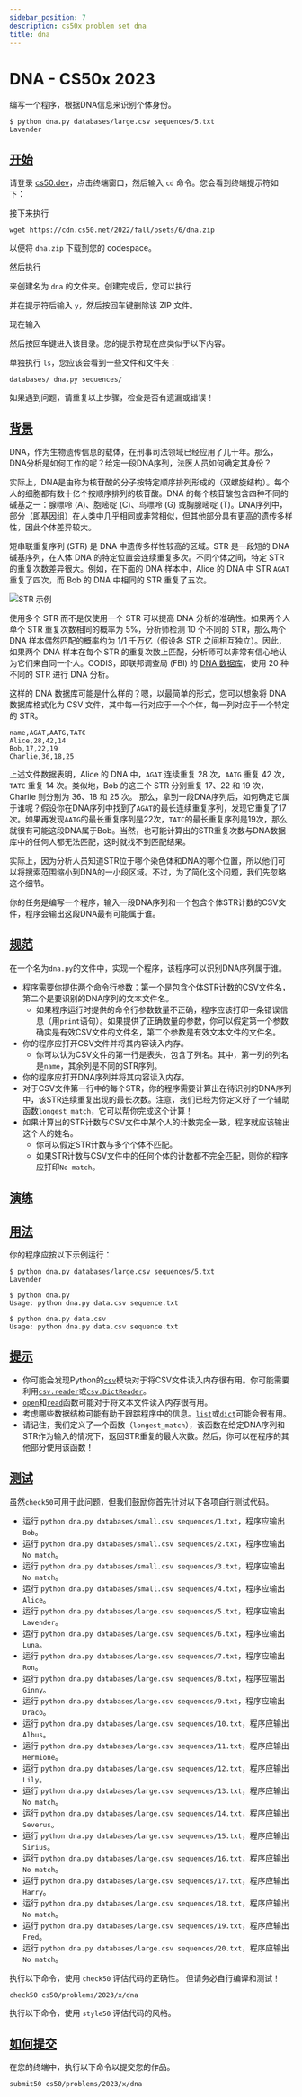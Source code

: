 ```yaml
---
sidebar_position: 7
description: cs50x problem set dna
title: dna
---
```


# DNA - CS50x 2023

编写一个程序，根据DNA信息来识别个体身份。

```
$ python dna.py databases/large.csv sequences/5.txt
Lavender

```

## [开始](#getting-started)

请登录 [cs50.dev](https://cs50.dev/)，点击终端窗口，然后输入 `cd` 命令。您会看到终端提示符如下：

接下来执行

```
wget https://cdn.cs50.net/2022/fall/psets/6/dna.zip

```

以便将 `dna.zip` 下载到您的 codespace。

然后执行

来创建名为 `dna` 的文件夹。创建完成后，您可以执行

并在提示符后输入 `y`，然后按回车键删除该 ZIP 文件。

现在输入

然后按回车键进入该目录。您的提示符现在应类似于以下内容。

单独执行 `ls`，您应该会看到一些文件和文件夹：

```
databases/ dna.py sequences/

```

如果遇到问题，请重复以上步骤，检查是否有遗漏或错误！

## [背景](#background)

DNA，作为生物遗传信息的载体，在刑事司法领域已经应用了几十年。那么，DNA分析是如何工作的呢？给定一段DNA序列，法医人员如何确定其身份？

实际上，DNA是由称为核苷酸的分子按特定顺序排列形成的（双螺旋结构）。每个人的细胞都有数十亿个按顺序排列的核苷酸。DNA 的每个核苷酸包含四种不同的碱基之一：腺嘌呤 (A)、胞嘧啶 (C)、鸟嘌呤 (G) 或胸腺嘧啶 (T)。DNA序列中，部分（即基因组）在人类中几乎相同或非常相似，但其他部分具有更高的遗传多样性，因此个体差异较大。

短串联重复序列 (STR) 是 DNA 中遗传多样性较高的区域。STR 是一段短的 DNA 碱基序列，在人体 DNA 的特定位置会连续重复多次。不同个体之间，特定 STR 的重复次数差异很大。例如，在下面的 DNA 样本中，Alice 的 DNA 中 STR `AGAT` 重复了四次，而 Bob 的 DNA 中相同的 STR 重复了五次。

![STR 示例](/img/cs50/strs.png )

使用多个 STR 而不是仅使用一个 STR 可以提高 DNA 分析的准确性。如果两个人单个 STR 重复次数相同的概率为 5%，分析师检测 10 个不同的 STR，那么两个 DNA 样本偶然匹配的概率约为 1/1 千万亿（假设各 STR 之间相互独立）。因此，如果两个 DNA 样本在每个 STR 的重复次数上匹配，分析师可以非常有信心地认为它们来自同一个人。CODIS，即联邦调查局 (FBI) 的 [DNA 数据库](https://www.fbi.gov/services/laboratory/biometric-analysis/codis/codis-and-ndis-fact-sheet)，使用 20 种不同的 STR 进行 DNA 分析。

这样的 DNA 数据库可能是什么样的？嗯，以最简单的形式，您可以想象将 DNA 数据库格式化为 CSV 文件，其中每一行对应于一个个体，每一列对应于一个特定的 STR。

```
name,AGAT,AATG,TATC
Alice,28,42,14
Bob,17,22,19
Charlie,36,18,25

```

上述文件数据表明，Alice 的 DNA 中，`AGAT` 连续重复 28 次，`AATG` 重复 42 次，`TATC` 重复 14 次。类似地，Bob 的这三个 STR 分别重复 17、22 和 19 次，Charlie 则分别为 36、18 和 25 次。
那么，拿到一段DNA序列后，如何确定它属于谁呢？假设你在DNA序列中找到了`AGAT`的最长连续重复序列，发现它重复了17次。如果再发现`AATG`的最长重复序列是22次，`TATC`的最长重复序列是19次，那么就很有可能这段DNA属于Bob。当然，也可能计算出的STR重复次数与DNA数据库中的任何人都无法匹配，这时就找不到匹配结果。

实际上，因为分析人员知道STR位于哪个染色体和DNA的哪个位置，所以他们可以将搜索范围缩小到DNA的一小段区域。不过，为了简化这个问题，我们先忽略这个细节。

你的任务是编写一个程序，输入一段DNA序列和一个包含个体STR计数的CSV文件，程序会输出这段DNA最有可能属于谁。

## [规范](#specification)

在一个名为`dna.py`的文件中，实现一个程序，该程序可以识别DNA序列属于谁。

-   程序需要你提供两个命令行参数：第一个是包含个体STR计数的CSV文件名，第二个是要识别的DNA序列的文本文件名。
    -   如果程序运行时提供的命令行参数数量不正确，程序应该打印一条错误信息（用`print`语句）。如果提供了正确数量的参数，你可以假定第一个参数确实是有效CSV文件的文件名，第二个参数是有效文本文件的文件名。
-   你的程序应打开CSV文件并将其内容读入内存。
    -   你可以认为CSV文件的第一行是表头，包含了列名。其中，第一列的列名是`name`，其余列是不同的STR序列。
-   你的程序应打开DNA序列并将其内容读入内存。
-   对于CSV文件第一行中的每个STR，你的程序需要计算出在待识别的DNA序列中，该STR连续重复出现的最长次数。注意，我们已经为你定义好了一个辅助函数`longest_match`，它可以帮你完成这个计算！
-   如果计算出的STR计数与CSV文件中某个人的计数完全一致，程序就应该输出这个人的姓名。
    -   你可以假定STR计数与多个个体不匹配。
    -   如果STR计数与CSV文件中的任何个体的计数都不完全匹配，则你的程序应打印`No match`。

## [演练](#walkthrough)

## [用法](#usage)

你的程序应按以下示例运行：

```
$ python dna.py databases/large.csv sequences/5.txt
Lavender

```

```
$ python dna.py
Usage: python dna.py data.csv sequence.txt

```

```
$ python dna.py data.csv
Usage: python dna.py data.csv sequence.txt

```

## [提示](#hints)

-   你可能会发现Python的[`csv`](https://docs.python.org/3/library/csv.html)模块对于将CSV文件读入内存很有用。你可能需要利用[`csv.reader`](https://docs.python.org/3/library/csv.html#csv.reader)或[`csv.DictReader`](https://docs.python.org/3/library/csv.html#csv.DictReader)。
-   [`open`](https://docs.python.org/3.3/tutorial/inputoutput.html#reading-and-writing-files)和[`read`](https://docs.python.org/3.3/tutorial/inputoutput.html#methods-of-file-objects)函数可能对于将文本文件读入内存很有用。
-   考虑哪些数据结构可能有助于跟踪程序中的信息。[`list`](https://docs.python.org/3/tutorial/introduction.html#lists)或[`dict`](https://docs.python.org/3/tutorial/datastructures.html#dictionaries)可能会很有用。
-   请记住，我们定义了一个函数（`longest_match`），该函数在给定DNA序列和STR作为输入的情况下，返回STR重复的最大次数。然后，你可以在程序的其他部分使用该函数！

## [测试](#testing)

虽然`check50`可用于此问题，但我们鼓励你首先针对以下各项自行测试代码。
-   运行 `python dna.py databases/small.csv sequences/1.txt`，程序应输出 `Bob`。
-   运行 `python dna.py databases/small.csv sequences/2.txt`，程序应输出 `No match`。
-   运行 `python dna.py databases/small.csv sequences/3.txt`，程序应输出 `No match`。
-   运行 `python dna.py databases/small.csv sequences/4.txt`，程序应输出 `Alice`。
-   运行 `python dna.py databases/large.csv sequences/5.txt`，程序应输出 `Lavender`。
-   运行 `python dna.py databases/large.csv sequences/6.txt`，程序应输出 `Luna`。
-   运行 `python dna.py databases/large.csv sequences/7.txt`，程序应输出 `Ron`。
-   运行 `python dna.py databases/large.csv sequences/8.txt`，程序应输出 `Ginny`。
-   运行 `python dna.py databases/large.csv sequences/9.txt`，程序应输出 `Draco`。
-   运行 `python dna.py databases/large.csv sequences/10.txt`，程序应输出 `Albus`。
-   运行 `python dna.py databases/large.csv sequences/11.txt`，程序应输出 `Hermione`。
-   运行 `python dna.py databases/large.csv sequences/12.txt`，程序应输出 `Lily`。
-   运行 `python dna.py databases/large.csv sequences/13.txt`，程序应输出 `No match`。
-   运行 `python dna.py databases/large.csv sequences/14.txt`，程序应输出 `Severus`。
-   运行 `python dna.py databases/large.csv sequences/15.txt`，程序应输出 `Sirius`。
-   运行 `python dna.py databases/large.csv sequences/16.txt`，程序应输出 `No match`。
-   运行 `python dna.py databases/large.csv sequences/17.txt`，程序应输出 `Harry`。
-   运行 `python dna.py databases/large.csv sequences/18.txt`，程序应输出 `No match`。
-   运行 `python dna.py databases/large.csv sequences/19.txt`，程序应输出 `Fred`。
-   运行 `python dna.py databases/large.csv sequences/20.txt`，程序应输出 `No match`。

执行以下命令，使用 `check50` 评估代码的正确性。 但请务必自行编译和测试！

```
check50 cs50/problems/2023/x/dna
```

执行以下命令，使用 `style50` 评估代码的风格。

## [如何提交](#how-to-submit)

在您的终端中，执行以下命令以提交您的作品。

```
submit50 cs50/problems/2023/x/dna
```

